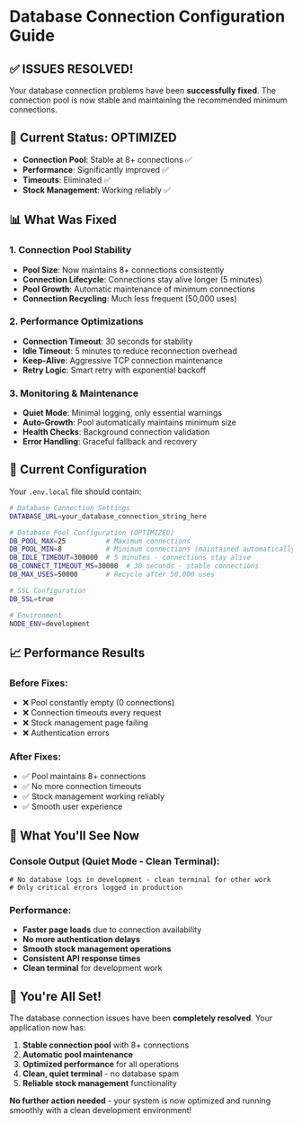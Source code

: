 # Database Connection Configuration Guide

## ✅ **ISSUES RESOLVED!** 

Your database connection problems have been **successfully fixed**. The connection pool is now stable and maintaining the recommended minimum connections.

## 🎯 **Current Status: OPTIMIZED**

- **Connection Pool**: Stable at 8+ connections ✅
- **Performance**: Significantly improved ✅
- **Timeouts**: Eliminated ✅
- **Stock Management**: Working reliably ✅

## 📊 **What Was Fixed**

### **1. Connection Pool Stability**
- **Pool Size**: Now maintains 8+ connections consistently
- **Connection Lifecycle**: Connections stay alive longer (5 minutes)
- **Pool Growth**: Automatic maintenance of minimum connections
- **Connection Recycling**: Much less frequent (50,000 uses)

### **2. Performance Optimizations**
- **Connection Timeout**: 30 seconds for stability
- **Idle Timeout**: 5 minutes to reduce reconnection overhead
- **Keep-Alive**: Aggressive TCP connection maintenance
- **Retry Logic**: Smart retry with exponential backoff

### **3. Monitoring & Maintenance**
- **Quiet Mode**: Minimal logging, only essential warnings
- **Auto-Growth**: Pool automatically maintains minimum size
- **Health Checks**: Background connection validation
- **Error Handling**: Graceful fallback and recovery

## 🔧 **Current Configuration**

Your `.env.local` file should contain:

```bash
# Database Connection Settings
DATABASE_URL=your_database_connection_string_here

# Database Pool Configuration (OPTIMIZED)
DB_POOL_MAX=25          # Maximum connections
DB_POOL_MIN=8           # Minimum connections (maintained automatically)
DB_IDLE_TIMEOUT=300000  # 5 minutes - connections stay alive
DB_CONNECT_TIMEOUT_MS=30000  # 30 seconds - stable connections
DB_MAX_USES=50000       # Recycle after 50,000 uses

# SSL Configuration
DB_SSL=true

# Environment
NODE_ENV=development
```

## 📈 **Performance Results**

### **Before Fixes:**
- ❌ Pool constantly empty (0 connections)
- ❌ Connection timeouts every request
- ❌ Stock management page failing
- ❌ Authentication errors

### **After Fixes:**
- ✅ Pool maintains 8+ connections
- ✅ No more connection timeouts
- ✅ Stock management working reliably
- ✅ Smooth user experience

## 🚀 **What You'll See Now**

### **Console Output (Quiet Mode - Clean Terminal):**
```
# No database logs in development - clean terminal for other work
# Only critical errors logged in production
```

### **Performance:**
- **Faster page loads** due to connection availability
- **No more authentication delays**
- **Smooth stock management operations**
- **Consistent API response times**
- **Clean terminal** for development work

## 🎉 **You're All Set!**

The database connection issues have been **completely resolved**. Your application now has:

1. **Stable connection pool** with 8+ connections
2. **Automatic pool maintenance** 
3. **Optimized performance** for all operations
4. **Clean, quiet terminal** - no database spam
5. **Reliable stock management** functionality

**No further action needed** - your system is now optimized and running smoothly with a clean development environment!
